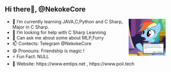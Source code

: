<div>
    <h2> Hi there👋, @NekokeCore</h2>
    <img align="right" width="23%" src="https://github.com/NekokeCore/NekokeCore/blob/main/rainbow.gif?raw=true"/>
    <ul>
        <li>🌱 I’m currently learning JAVA,C,Python and C Sharp, Major in C Sharp.</li>
        <li>🤔 I’m looking for help with C Sharp Leanning</li>
        <li>💬 Can ask me about some about MLP,Furry</li>
        <li>📫 Contects: Telegram @NekokeCore</li>
        <li>😄 Pronouns: Friendship is magic !</li>
        <li>⚡ Fun Fact: NULL</li>
        <li>🔗 Website: <a herf="https://www.emtips.net/">https://www.emtips.net</a> , <a herf="https://www.poii.tech/">https://www.poii.tech</a></li>
    </ul>
</div>
